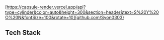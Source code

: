 [https://capsule-render.vercel.app/api?type=cylinder&color=auto&height=300&section=header&text=S%20Y%20O%20N&fontSize=100&rotate=10](github.com/Syon0303)

## Tech Stack
### 
  
  

<!--
**Syon0303/Syon0303** is a ✨ _special_ ✨ repository because its `README.md` (this file) appears on your GitHub profile.

Here are some ideas to get you started:

- 🔭 I’m currently working on ...
- 🌱 I’m currently learning ...
- 👯 I’m looking to collaborate on ...
- 🤔 I’m looking for help with ...
- 💬 Ask me about ...
- 📫 How to reach me: ...
- 😄 Pronouns: ...
- ⚡ Fun fact: ...
-->
